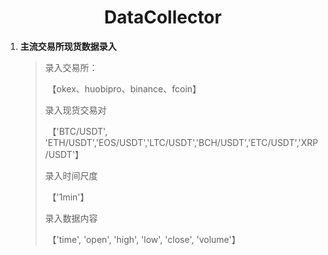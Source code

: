 # <center>DataCollector</center>

1. **主流交易所现货数据录入**

   > 录入交易所：
   >
   > ​	【okex、huobipro、binance、fcoin】
   >
   > 录入现货交易对
   >
   > ​	【'BTC/USDT', 'ETH/USDT','EOS/USDT','LTC/USDT','BCH/USDT','ETC/USDT','XRP/USDT'】
   >
   > 录入时间尺度
   >
   > ​	【'1min'】
   >
   > 录入数据内容
   >
   > ​	【'time', 'open', 'high', 'low', 'close', 'volume'】

